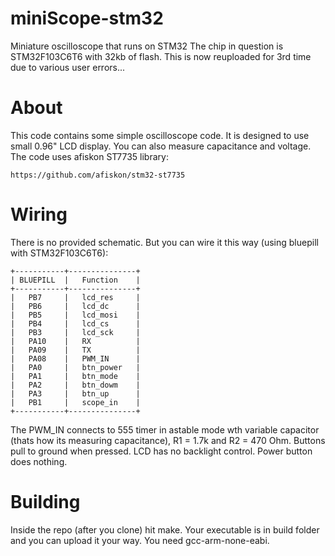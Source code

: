 # miniScope-stm32
Miniature oscilloscope that runs on STM32
The chip in question is STM32F103C6T6 with 32kb of flash.
This is now reuploaded for 3rd time due to various user errors...

# About

This code contains some simple oscilloscope code. It is designed to use small 0.96" LCD display. You can also measure capacitance and voltage.
The code uses afiskon ST7735 library:

	https://github.com/afiskon/stm32-st7735
	

# Wiring
There is no provided schematic. But you can wire it this way (using bluepill with STM32F103C6T6):

	+-----------+---------------+
	| BLUEPILL	|   Function 	|
	+-----------+---------------+
	|	PB7		|	lcd_res		|
	|	PB6		|	lcd_dc		|
	|	PB5		|	lcd_mosi	|
	|	PB4		|	lcd_cs		|
	|	PB3		|	lcd_sck		|
	|	PA10	|	RX			|
	|	PA09	|	TX			|
	|	PA08	|	PWM_IN		|
	|	PA0		|	btn_power	|
	|	PA1		|	btn_mode	|
	|	PA2		|	btn_dowm	|
	|	PA3		|	btn_up		|
	|	PB1		|	scope_in	|
	+-----------+---------------+

The PWM_IN connects to 555 timer in astable mode wth variable capacitor (thats how its measuring capacitance), R1 = 1.7k and R2 = 470 Ohm.
Buttons pull to ground when pressed.
LCD has no backlight control.
Power button does nothing.

# Building

Inside the repo (after you clone) hit make. Your executable is in build folder and you can upload it your way.
You need gcc-arm-none-eabi.

